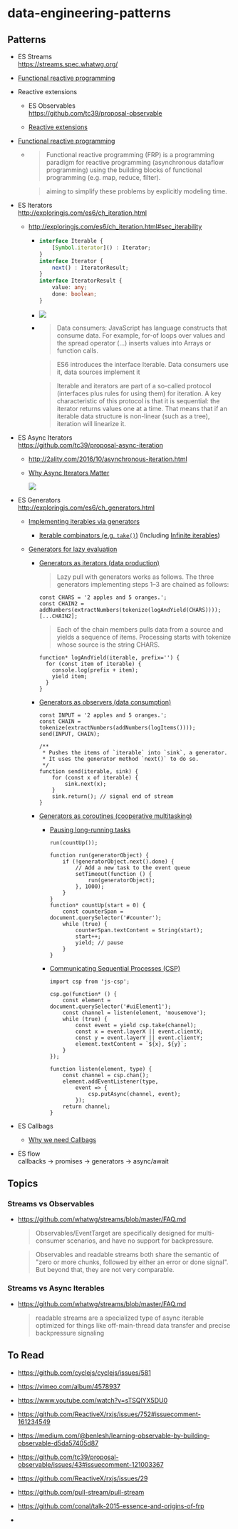 # data-engineering-patterns

## Patterns

* ES Streams  
  https://streams.spec.whatwg.org/

* [Functional reactive programming](https://en.wikipedia.org/wiki/Functional_reactive_programming)

* Reactive extensions

  * ES Observables  
    https://github.com/tc39/proposal-observable
  
  * [Reactive extensions](https://en.wikipedia.org/wiki/Reactive_extensions)

* [Functional reactive programming](https://en.wikipedia.org/wiki/Functional_reactive_programming)

  * > Functional reactive programming (FRP) is a programming paradigm for reactive programming (asynchronous dataflow programming) using the building blocks of functional programming (e.g. map, reduce, filter).
  
    > aiming to simplify these problems by explicitly modeling time.

* ES Iterators  
  http://exploringjs.com/es6/ch_iteration.html
 
  * http://exploringjs.com/es6/ch_iteration.html#sec_iterability
  
    * ```typescript
      interface Iterable {
          [Symbol.iterator]() : Iterator;
      }
      interface Iterator {
          next() : IteratorResult;
      }
      interface IteratorResult {
          value: any;
          done: boolean;
      }  
      ```

    * ![](http://exploringjs.com/es6/images/iteration----consumers_sources.jpg)  

    * > Data consumers: JavaScript has language constructs that consume data. For example, for-of loops over values and the spread operator (...) inserts values into Arrays or function calls.

      > ES6 introduces the interface Iterable. Data consumers use it, data sources implement it
      
      > Iterable and iterators are part of a so-called protocol (interfaces plus rules for using them) for iteration. A key characteristic of this protocol is that it is sequential: the iterator returns values one at a time. That means that if an iterable data structure is non-linear (such as a tree), iteration will linearize it.


* ES Async Iterators  
  https://github.com/tc39/proposal-async-iteration
  
  * http://2ality.com/2016/10/asynchronous-iteration.html
  
  * [Why Async Iterators Matter](https://docs.google.com/presentation/d/1r2V1sLG8JSSk8txiLh4wfTkom-BoOsk52FgPBy8o3RM/edit?usp=sharing)
  
    ![](https://pbs.twimg.com/media/DUyiW_8X0AAadXm.jpg:large)

* ES Generators  
  http://exploringjs.com/es6/ch_generators.html  
  
  * [Implementing iterables via generators](http://exploringjs.com/es6/ch_generators.html#_implementing-iterables-via-generators)
  
    * [Iterable combinators (e.g. `take()`)](http://exploringjs.com/es6/ch_generators.html#_the-iterable-combinator-take)
      (Including [Infinite iterables](http://exploringjs.com/es6/ch_generators.html#_infinite-iterables-1))
  
  * [Generators for lazy evaluation](http://exploringjs.com/es6/ch_generators.html#_generators-for-lazy-evaluation)
    
    * [Generators as iterators (data production)](http://exploringjs.com/es6/ch_generators.html#_lazy-pull-generators-as-iterators)
      > Lazy pull with generators works as follows. The three generators implementing steps 1–3 are chained as follows:

      ```
      const CHARS = '2 apples and 5 oranges.';
      const CHAIN2 = addNumbers(extractNumbers(tokenize(logAndYield(CHARS))));
      [...CHAIN2];
      ```
      > Each of the chain members pulls data from a source and yields a sequence of items. Processing starts with tokenize whose source is the string CHARS.
      
      ```
      function* logAndYield(iterable, prefix='') {
        for (const item of iterable) {
          console.log(prefix + item);
          yield item;
        }
      }
      ```
      
    * [Generators as observers (data consumption)](http://exploringjs.com/es6/ch_generators.html#_lazy-push-generators-as-observables)
          
      ```
      const INPUT = '2 apples and 5 oranges.';
      const CHAIN = tokenize(extractNumbers(addNumbers(logItems())));
      send(INPUT, CHAIN);
      ```
      
      ```
      /**
       * Pushes the items of `iterable` into `sink`, a generator.
       * It uses the generator method `next()` to do so.
       */
      function send(iterable, sink) {
          for (const x of iterable) {
              sink.next(x);
          }
          sink.return(); // signal end of stream
      }      
      ```
    
    * [Generators as coroutines (cooperative multitasking)](http://exploringjs.com/es6/ch_generators.html#_cooperative-multi-tasking-via-generators)
    
      * [Pausing long-running tasks](http://exploringjs.com/es6/ch_generators.html#_pausing-long-running-tasks)
        
        ```
        run(countUp());

        function run(generatorObject) {
            if (!generatorObject.next().done) {
                // Add a new task to the event queue
                setTimeout(function () {
                    run(generatorObject);
                }, 1000);
            }
        }
        function* countUp(start = 0) {
            const counterSpan = document.querySelector('#counter');
            while (true) {
                counterSpan.textContent = String(start);
                start++;
                yield; // pause
            }
        }
        ```
    
      * [Communicating Sequential Processes (CSP)](http://exploringjs.com/es6/ch_generators.html#sec_csp)
      
        ```
        import csp from 'js-csp';

        csp.go(function* () {
            const element = document.querySelector('#uiElement1');
            const channel = listen(element, 'mousemove');
            while (true) {
                const event = yield csp.take(channel);
                const x = event.layerX || event.clientX;
                const y = event.layerY || event.clientY;
                element.textContent = `${x}, ${y}`;
            }
        });

        function listen(element, type) {
            const channel = csp.chan();
            element.addEventListener(type,
                event => {
                    csp.putAsync(channel, event);
                });
            return channel;
        }
        ```

* ES Callbags
  
  * [Why we need Callbags](https://staltz.com/why-we-need-callbags.html)

* ES flow  
  callbacks -> promises -> generators -> async/await

## Topics

### Streams vs Observables

* https://github.com/whatwg/streams/blob/master/FAQ.md  
  > Observables/EventTarget are specifically designed for multi-consumer scenarios, and have no support for backpressure.

  > Observables and readable streams both share the semantic of "zero or more chunks, followed by either an error or done signal". But beyond that, they are not very comparable.


### Streams vs Async Iterables

* https://github.com/whatwg/streams/blob/master/FAQ.md  
  > readable streams are a specialized type of async iterable optimized for things like off-main-thread data transfer and precise backpressure signaling


## To Read

* https://github.com/cyclejs/cyclejs/issues/581

* https://vimeo.com/album/4578937

* https://www.youtube.com/watch?v=sTSQlYX5DU0

* https://github.com/ReactiveX/rxjs/issues/752#issuecomment-161234549

* https://medium.com/@benlesh/learning-observable-by-building-observable-d5da57405d87

* https://github.com/tc39/proposal-observable/issues/43#issuecomment-121003367

* https://github.com/ReactiveX/rxjs/issues/29

* https://github.com/pull-stream/pull-stream

* https://github.com/conal/talk-2015-essence-and-origins-of-frp

* 
